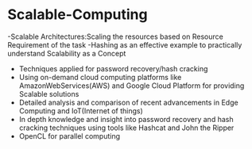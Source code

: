 # Scalable-Computing
-Scalable Architectures:Scaling the resources based on Resource Requirement of the task
-Hashing as an effective example to practically understand Scalability as a Concept
- Techniques applied for password recovery/hash cracking
- Using on-demand cloud computing platforms like AmazonWebServices(AWS) and Google Cloud Platform for providing Scalable solutions
- Detailed analysis and comparison of recent advancements in Edge Computing and IoT(Internet of things)
- In depth knowledge and insight into password recovery and hash cracking techniques using tools like Hashcat and John the Ripper
- OpenCL for parallel computing
